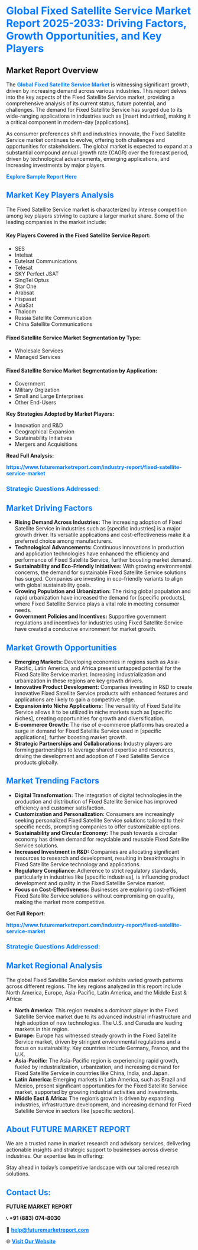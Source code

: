 <h1 style="color: #007BFF;">Global Fixed Satellite Service Market Report 2025-2033: Driving Factors, Growth Opportunities, and Key Players</h1>

<section id="overview">
<h2>Market Report Overview</h2>
<p>The <a href="https://www.futuremarketreport.com/industry-report/fixed-satellite-service-market" style="color: #007BFF; text-decoration: none;"><strong>Global Fixed Satellite Service Market</strong></a> is witnessing significant growth, driven by increasing demand across various industries. This report delves into the key aspects of the Fixed Satellite Service market, providing a comprehensive analysis of its current status, future potential, and challenges. The demand for Fixed Satellite Service has surged due to its wide-ranging applications in industries such as [insert industries], making it a critical component in modern-day [applications].</p>
<p>As consumer preferences shift and industries innovate, the Fixed Satellite Service market continues to evolve, offering both challenges and opportunities for stakeholders. The global market is expected to expand at a substantial compound annual growth rate (CAGR) over the forecast period, driven by technological advancements, emerging applications, and increasing investments by major players.</p>
</section>

<section id="overview">
<p><a href="https://www.futuremarketreport.com/request-sample/reportId=103958" style="color: #007BFF; text-decoration: none;"><strong>Explore Sample Report Here</strong></a></p>
</section>

<section id="key-players">
<h2 style="color: #007BFF;">Market Key Players Analysis</h2>
<p>The Fixed Satellite Service market is characterized by intense competition among key players striving to capture a larger market share. Some of the leading companies in the market include:</p>
<h4>Key Players Covered in the Fixed Satellite Service Report:</h4>
<ul><li>SES</li><li>Intelsat</li><li>Eutelsat Communications</li><li>Telesat</li><li>SKY Perfect JSAT</li><li>SingTel Optus</li><li>Star One</li><li>Arabsat</li><li>Hispasat</li><li>AsiaSat</li><li>Thaicom</li><li>Russia Satellite Communication</li><li>China Satellite Communications</li></ul>
<h4>Fixed Satellite Service Market Segmentation by Type:</h4>
<ul><li>Wholesale Services</li><li>Managed Services</li></ul>

<h4>Fixed Satellite Service Market Segmentation by Application:</h4>
<ul><li>Government</li><li>Military Orgization</li><li>Small and Large Enterprises</li><li>Other End-Users</li></ul>
<p><strong>Key Strategies Adopted by Market Players:</strong></p>
<ul>
<li>Innovation and R&D</li>
<li>Geographical Expansion</li>
<li>Sustainability Initiatives</li>
<li>Mergers and Acquisitions</li>
</ul>
</section>

<section>
<p><strong>Read Full Analysis: </strong></p><a href="https://www.futuremarketreport.com/industry-report/fixed-satellite-service-market" style="color: #007BFF; text-decoration: none;"><strong>https://www.futuremarketreport.com/industry-report/fixed-satellite-service-market</strong></a>
<h3 style="color: #007BFF;">Strategic Questions Addressed:</h3>
</section>

<section id="driving-factors">
<h2 style="color: #007BFF;">Market Driving Factors</h2>
<ul>
<li><strong>Rising Demand Across Industries:</strong> The increasing adoption of Fixed Satellite Service in industries such as [specific industries] is a major growth driver. Its versatile applications and cost-effectiveness make it a preferred choice among manufacturers.</li>
<li><strong>Technological Advancements:</strong> Continuous innovations in production and application technologies have enhanced the efficiency and performance of Fixed Satellite Service, further boosting market demand.</li>
<li><strong>Sustainability and Eco-Friendly Initiatives:</strong> With growing environmental concerns, the demand for sustainable Fixed Satellite Service solutions has surged. Companies are investing in eco-friendly variants to align with global sustainability goals.</li>
<li><strong>Growing Population and Urbanization:</strong> The rising global population and rapid urbanization have increased the demand for [specific products], where Fixed Satellite Service plays a vital role in meeting consumer needs.</li>
<li><strong>Government Policies and Incentives:</strong> Supportive government regulations and incentives for industries using Fixed Satellite Service have created a conducive environment for market growth.</li>
</ul>
</section>

<section id="growth-opportunities">
<h2 style="color: #007BFF;">Market Growth Opportunities</h2>
<ul>
<li><strong>Emerging Markets:</strong> Developing economies in regions such as Asia-Pacific, Latin America, and Africa present untapped potential for the Fixed Satellite Service market. Increasing industrialization and urbanization in these regions are key growth drivers.</li>
<li><strong>Innovative Product Development:</strong> Companies investing in R&D to create innovative Fixed Satellite Service products with enhanced features and applications are likely to gain a competitive edge.</li>
<li><strong>Expansion into Niche Applications:</strong> The versatility of Fixed Satellite Service allows it to be utilized in niche markets such as [specific niches], creating opportunities for growth and diversification.</li>
<li><strong>E-commerce Growth:</strong> The rise of e-commerce platforms has created a surge in demand for Fixed Satellite Service used in [specific applications], further boosting market growth.</li>
<li><strong>Strategic Partnerships and Collaborations:</strong> Industry players are forming partnerships to leverage shared expertise and resources, driving the development and adoption of Fixed Satellite Service products globally.</li>
</ul>
</section>

<section id="trending-factors">
<h2 style="color: #007BFF;">Market Trending Factors</h2>
<ul>
<li><strong>Digital Transformation:</strong> The integration of digital technologies in the production and distribution of Fixed Satellite Service has improved efficiency and customer satisfaction.</li>
<li><strong>Customization and Personalization:</strong> Consumers are increasingly seeking personalized Fixed Satellite Service solutions tailored to their specific needs, prompting companies to offer customizable options.</li>
<li><strong>Sustainability and Circular Economy:</strong> The push towards a circular economy has driven demand for recyclable and reusable Fixed Satellite Service solutions.</li>
<li><strong>Increased Investment in R&D:</strong> Companies are allocating significant resources to research and development, resulting in breakthroughs in Fixed Satellite Service technology and applications.</li>
<li><strong>Regulatory Compliance:</strong> Adherence to strict regulatory standards, particularly in industries like [specific industries], is influencing product development and quality in the Fixed Satellite Service market.</li>
<li><strong>Focus on Cost-Effectiveness:</strong> Businesses are exploring cost-efficient Fixed Satellite Service solutions without compromising on quality, making the market more competitive.</li>
</ul>
</section>

<section>
<p><strong>Get Full Report: </strong></p><a href="https://www.futuremarketreport.com/industry-report/fixed-satellite-service-market" style="color: #007BFF; text-decoration: none;"><strong>https://www.futuremarketreport.com/industry-report/fixed-satellite-service-market</strong></a>
<h3 style="color: #007BFF;">Strategic Questions Addressed:</h3>
</section>


<section id="regional-analysis">
<h2 style="color: #007BFF;">Market Regional Analysis</h2>
<p>The global Fixed Satellite Service market exhibits varied growth patterns across different regions. The key regions analyzed in this report include North America, Europe, Asia-Pacific, Latin America, and the Middle East & Africa:</p>
<ul>
<li><strong>North America:</strong> This region remains a dominant player in the Fixed Satellite Service market due to its advanced industrial infrastructure and high adoption of new technologies. The U.S. and Canada are leading markets in this region.</li>
<li><strong>Europe:</strong> Europe has witnessed steady growth in the Fixed Satellite Service market, driven by stringent environmental regulations and a focus on sustainability. Key countries include Germany, France, and the U.K.</li>
<li><strong>Asia-Pacific:</strong> The Asia-Pacific region is experiencing rapid growth, fueled by industrialization, urbanization, and increasing demand for Fixed Satellite Service in countries like China, India, and Japan.</li>
<li><strong>Latin America:</strong> Emerging markets in Latin America, such as Brazil and Mexico, present significant opportunities for the Fixed Satellite Service market, supported by growing industrial activities and investments.</li>
<li><strong>Middle East & Africa:</strong> The region’s growth is driven by expanding industries, infrastructure development, and increasing demand for Fixed Satellite Service in sectors like [specific sectors].</li>
</ul>
</section>

<footer>
<h2 style="color: #007BFF;">About FUTURE MARKET REPORT</h2>
<p>We are a trusted name in market research and advisory services, delivering actionable insights and strategic support to businesses across diverse industries. Our expertise lies in offering:</p>

<p>Stay ahead in today’s competitive landscape with our tailored research solutions.</p>

<h2 style="color: #007BFF;">Contact Us:</h2>
<p><strong>FUTURE MARKET REPORT</strong></p>
<p>📞 <strong>+91 (883) 074-8030</strong></p>
<p>📧 <strong><a href="mailto:help@futuremarketreport.com" style="color: #007BFF;">help@futuremarketreport.com</a></strong></p>
<p>🌐 <strong><a href="https://www.futuremarketreport.com/" style="color: #007BFF;">Visit Our Website</a></strong></p>
</footer>